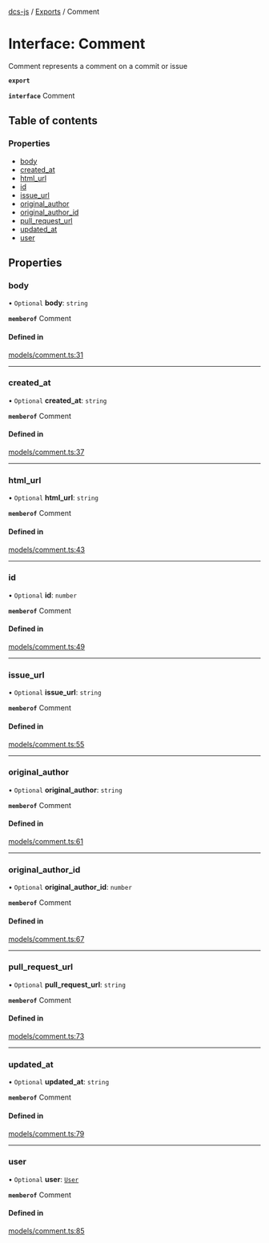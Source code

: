 [dcs-js](../README.md) / [Exports](../modules.md) / Comment

# Interface: Comment

Comment represents a comment on a commit or issue

**`export`**

**`interface`** Comment

## Table of contents

### Properties

- [body](Comment.md#body)
- [created\_at](Comment.md#created_at)
- [html\_url](Comment.md#html_url)
- [id](Comment.md#id)
- [issue\_url](Comment.md#issue_url)
- [original\_author](Comment.md#original_author)
- [original\_author\_id](Comment.md#original_author_id)
- [pull\_request\_url](Comment.md#pull_request_url)
- [updated\_at](Comment.md#updated_at)
- [user](Comment.md#user)

## Properties

### <a id="body" name="body"></a> body

• `Optional` **body**: `string`

**`memberof`** Comment

#### Defined in

[models/comment.ts:31](https://github.com/unfoldingWord/dcs-js/blob/b29eb7a/models/comment.ts#L31)

___

### <a id="created_at" name="created_at"></a> created\_at

• `Optional` **created\_at**: `string`

**`memberof`** Comment

#### Defined in

[models/comment.ts:37](https://github.com/unfoldingWord/dcs-js/blob/b29eb7a/models/comment.ts#L37)

___

### <a id="html_url" name="html_url"></a> html\_url

• `Optional` **html\_url**: `string`

**`memberof`** Comment

#### Defined in

[models/comment.ts:43](https://github.com/unfoldingWord/dcs-js/blob/b29eb7a/models/comment.ts#L43)

___

### <a id="id" name="id"></a> id

• `Optional` **id**: `number`

**`memberof`** Comment

#### Defined in

[models/comment.ts:49](https://github.com/unfoldingWord/dcs-js/blob/b29eb7a/models/comment.ts#L49)

___

### <a id="issue_url" name="issue_url"></a> issue\_url

• `Optional` **issue\_url**: `string`

**`memberof`** Comment

#### Defined in

[models/comment.ts:55](https://github.com/unfoldingWord/dcs-js/blob/b29eb7a/models/comment.ts#L55)

___

### <a id="original_author" name="original_author"></a> original\_author

• `Optional` **original\_author**: `string`

**`memberof`** Comment

#### Defined in

[models/comment.ts:61](https://github.com/unfoldingWord/dcs-js/blob/b29eb7a/models/comment.ts#L61)

___

### <a id="original_author_id" name="original_author_id"></a> original\_author\_id

• `Optional` **original\_author\_id**: `number`

**`memberof`** Comment

#### Defined in

[models/comment.ts:67](https://github.com/unfoldingWord/dcs-js/blob/b29eb7a/models/comment.ts#L67)

___

### <a id="pull_request_url" name="pull_request_url"></a> pull\_request\_url

• `Optional` **pull\_request\_url**: `string`

**`memberof`** Comment

#### Defined in

[models/comment.ts:73](https://github.com/unfoldingWord/dcs-js/blob/b29eb7a/models/comment.ts#L73)

___

### <a id="updated_at" name="updated_at"></a> updated\_at

• `Optional` **updated\_at**: `string`

**`memberof`** Comment

#### Defined in

[models/comment.ts:79](https://github.com/unfoldingWord/dcs-js/blob/b29eb7a/models/comment.ts#L79)

___

### <a id="user" name="user"></a> user

• `Optional` **user**: [`User`](User.md)

**`memberof`** Comment

#### Defined in

[models/comment.ts:85](https://github.com/unfoldingWord/dcs-js/blob/b29eb7a/models/comment.ts#L85)
